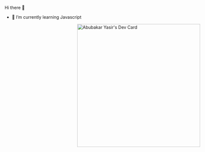 Hi there 👋

- 🌱 I’m currently learning Javascript

<div style="position:absolute; right:10%;"><a href="https://app.daily.dev/Abubakar_Yasir"><img src="https://api.daily.dev/devcards/0d784164844a4242ae11c87bdc8658be.png?r=m8l" width="400" alt="Abubakar Yasir's Dev Card"/></a></div>